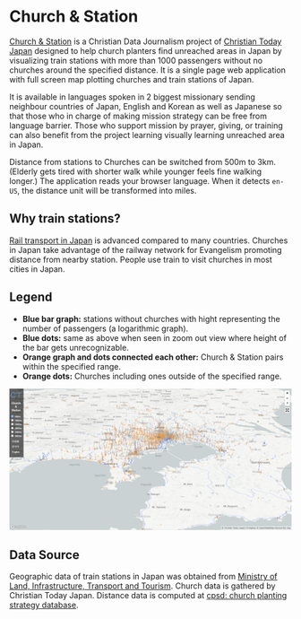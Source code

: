 # Church & Station

[Church & Station](https://www.christiantoday.co.jp/infographics/church-station/) is a Christian Data Journalism project of 
[Christian Today Japan](https://www.linkedin.com/company/christian-today-japan/) 
designed to help church planters find unreached areas in Japan 
by visualizing train stations with more than 1000 passengers without no churches around the specified distance.
It is a single page web application with full screen map plotting churches and train stations of Japan.

It is available in languages spoken in 2 biggest missionary sending neighbour countries of Japan, English and Korean as well as Japanese 
so that those who in charge of making mission strategy can be free from language barrier.
Those who support mission by prayer, giving, or training can also benefit from the project learning visually learning unreached area in Japan.

Distance from stations to Churches can be switched from 500m to 3km. (Elderly gets tired with shorter walk while younger feels fine walking longer.)
The application reads your browser language. When it detects ```en-US```, the distance unit will be transformed into miles.

## Why train stations?
[Rail transport in Japan](https://en.wikipedia.org/wiki/Rail_transport_in_Japan) is advanced compared to many countries.
Churches in Japan take advantage of the railway network for Evangelism promoting distance from nearby station.
People use train to visit churches in most cities in Japan.

## Legend
* **Blue bar graph:** stations without churches with hight representing the number of passengers (a logarithmic graph).
* **Blue dots:** same as above when seen in zoom out view where height of the bar gets unrecognizable.
* **Orange graph and dots connected each other:** Church & Station pairs within the specified range.
* **Orange dots:** Churches including ones outside of the specified range.

![screenshot](church-station-screenshot.png)

## Data Source
Geographic data of train stations in Japan was obtained from [Ministry of Land, Infrastructure, Transport and Tourism](https://www.mlit.go.jp/en/).
Church data is gathered by Christian Today Japan. Distance data is computed at [cpsd: church planting strategy database](https://github.com/nehemiaharchives/cpsd).
